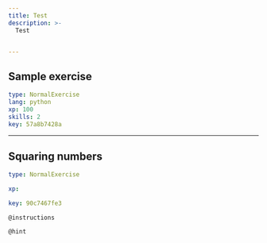 ```yaml
---
title: Test
description: >-
  Test


---
```

## Sample exercise

```yaml
type: NormalExercise
lang: python
xp: 100
skills: 2
key: 57a8b7428a
```












---
## Squaring numbers

```yaml
type: NormalExercise

xp: 

key: 90c7467fe3
```



`@instructions`


`@hint`








